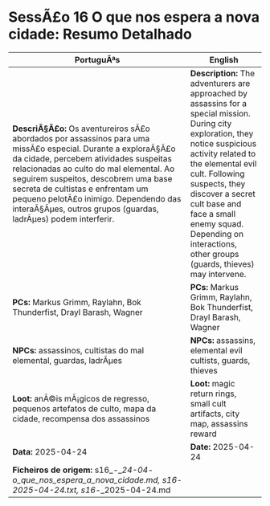 ﻿# SessÃ£o 16  O que nos espera a nova cidade: Resumo Detalhado

| PortuguÃªs | English |
|-----------|---------|
| **DescriÃ§Ã£o:** Os aventureiros sÃ£o abordados por assassinos para uma missÃ£o especial. Durante a exploraÃ§Ã£o da cidade, percebem atividades suspeitas relacionadas ao culto do mal elemental. Ao seguirem suspeitos, descobrem uma base secreta de cultistas e enfrentam um pequeno pelotÃ£o inimigo. Dependendo das interaÃ§Ãµes, outros grupos (guardas, ladrÃµes) podem interferir. | **Description:** The adventurers are approached by assassins for a special mission. During city exploration, they notice suspicious activity related to the elemental evil cult. Following suspects, they discover a secret cult base and face a small enemy squad. Depending on interactions, other groups (guards, thieves) may intervene. |
| **PCs:** Markus Grimm, Raylahn, Bok Thunderfist, Drayl Barash, Wagner | **PCs:** Markus Grimm, Raylahn, Bok Thunderfist, Drayl Barash, Wagner |
| **NPCs:** assassinos, cultistas do mal elemental, guardas, ladrÃµes | **NPCs:** assassins, elemental evil cultists, guards, thieves |
| **Loot:** anÃ©is mÃ¡gicos de regresso, pequenos artefatos de culto, mapa da cidade, recompensa dos assassinos | **Loot:** magic return rings, small cult artifacts, city map, assassins reward |
| **Data:** 2025-04-24 | **Date:** 2025-04-24 |
| **Ficheiros de origem:** s16_-__24-04_-_o_que_nos_espera_a_nova_cidade.md, s16_-_2025-04-24.txt, s16_-_2025-04-24.md |

























